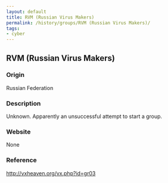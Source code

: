 ```yaml
---
layout: default
title: RVM (Russian Virus Makers)
permalink: /history/groups/RVM (Russian Virus Makers)/
tags:
- cyber
---
```


## RVM (Russian Virus Makers)

### Origin
Russian Federation

### Description
Unknown. Apparently an unsuccessful attempt to start a group.

### Website
None

### Reference
http://vxheaven.org/vx.php?id=gr03
